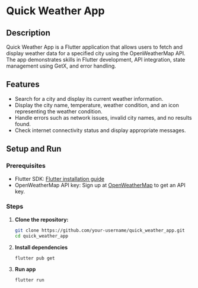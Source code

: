 # Quick Weather App

## Description

Quick Weather App is a Flutter application that allows users to fetch and display weather data for a specified city using the OpenWeatherMap API. The app demonstrates skills in Flutter development, API integration, state management using GetX, and error handling.

## Features

- Search for a city and display its current weather information.
- Display the city name, temperature, weather condition, and an icon representing the weather condition.
- Handle errors such as network issues, invalid city names, and no results found.
- Check internet connectivity status and display appropriate messages.

## Setup and Run

### Prerequisites

- Flutter SDK: [Flutter installation guide](https://flutter.dev/docs/get-started/install)
- OpenWeatherMap API key: Sign up at [OpenWeatherMap](https://openweathermap.org/) to get an API key.

### Steps

1. **Clone the repository:**
   ```sh
   git clone https://github.com/your-username/quick_weather_app.git
   cd quick_weather_app
   ```
   
2. **Install dependencies**
   ```sh
   flutter pub get
   ```

3. **Run app**
   ```sh
   flutter run
   ```